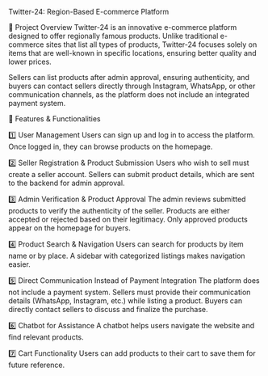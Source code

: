 Twitter-24: Region-Based E-commerce Platform


📌 Project Overview
Twitter-24 is an innovative e-commerce platform designed to offer regionally famous products. Unlike traditional e-commerce sites that list all types of products, Twitter-24 focuses solely on items that are well-known in specific locations, ensuring better quality and lower prices.

Sellers can list products after admin approval, ensuring authenticity, and buyers can contact sellers directly through Instagram, WhatsApp, or other communication channels, as the platform does not include an integrated payment system.


🔹 Features & Functionalities


1️⃣ User Management
Users can sign up and log in to access the platform.
Once logged in, they can browse products on the homepage.


2️⃣ Seller Registration & Product Submission
Users who wish to sell must create a seller account.
Sellers can submit product details, which are sent to the backend for admin approval.


3️⃣ Admin Verification & Product Approval
The admin reviews submitted products to verify the authenticity of the seller.
Products are either accepted or rejected based on their legitimacy.
Only approved products appear on the homepage for buyers.


4️⃣ Product Search & Navigation
Users can search for products by item name or by place.
A sidebar with categorized listings makes navigation easier.


5️⃣ Direct Communication Instead of Payment Integration
The platform does not include a payment system.
Sellers must provide their communication details (WhatsApp, Instagram, etc.) while listing a product.
Buyers can directly contact sellers to discuss and finalize the purchase.


6️⃣ Chatbot for Assistance
A chatbot helps users navigate the website and find relevant products.


7️⃣ Cart Functionality
Users can add products to their cart to save them for future reference.
